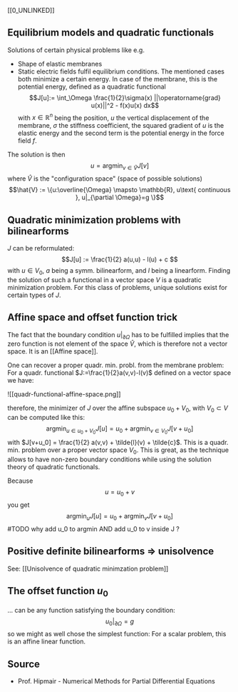 
[[0_UNLINKED]]


## Equilibrium models and quadratic functionals
Solutions of certain physical problems like e.g.
- Shape of elastic membranes
- Static electric fields
fulfil equilibrium conditions. The mentioned cases both minimize a certain energy. In case of the membrane, this is the potential energy, defined as a quadratic functional
$$J[u]:= \int_\Omega \frac{1}{2}\sigma(x) ||\operatorname{grad} u(x)||^2 - f(x)u(x) dx$$
with $x\in \mathbb{R}^n$ being the position, $u$ the vertical displacement of the membrane, $\sigma$ the stiffness coefficient, the squared gradient of $u$ is the elastic energy and the second term is the potential energy in the force field $f$.

The solution is then
$$u = \operatorname{argmin}_{v\in \hat{V}} J[v]$$
where $\hat{V}$ is the "configuration space" (space of possible solutions)
$$\hat{V} := \{u:\overline{\Omega} \mapsto \mathbb{R}, u\text{ continuous }, u|_{\partial \Omega}=g \}$$


## Quadratic minimization problems with bilinearforms
$J$ can be reformulated:
$$J[u] := \frac{1}{2} a(u,u) - l(u) + c $$
with $u\in V_0$, $a$ being a symm. bilinearform, and $l$ being a linearform. Finding the solution of such a functional in a vector space $V$ is a quadratic minimization problem. For this class of problems, unique solutions exist for certain types of $J$.


## Affine space and offset function trick
The fact that the boundary condition $u|_{\partial \Omega}$ has to be fulfilled implies that the zero function is not element of the space $\hat{V}$, which is therefore not a vector space. It is an [[Affine space]].

One can recover a proper quadr. min. probl. from the membrane problem:
For a quadr. functional $J:=\frac{1}{2}a(v,v)-l(v)$ defined on a vector space we have:

![[quadr-functional-affine-space.png]]

therefore, the minimizer of $J$ over the affine subspace $u_0 + V_0$, with $V_0 \subset V$ can be computed like this:
$$\operatorname{argmin}_{u\in u_0+V_0} J[u] = u_0 + \operatorname{argmin}_{v\in V_0} J[v+u_0] $$
with $J[v+u_0] = \frac{1}{2} a(v,v) + \tilde{l}(v) + \tilde{c}$. This is a quadr. min. problem over a proper vector space $V_0$. This is great, as the technique allows to have non-zero boundary conditions while using the solution theory of quadratic functionals.

Because
$$u = u_0 + v$$
you get
$$\operatorname{argmin}_{u} J[u] = u_0 + \operatorname{argmin}_{v} J[v+u_0]$$
#TODO why add u_0 to argmin AND add u_0 to v inside J ?


## Positive definite bilinearforms => unisolvence
See: [[Unisolvence of quadratic minimzation problem]]


## The offset function $u_0$
... can be any function satisfying the boundary condition:
$$u_0 |_{\partial \Omega} = g$$
so we might as well chose the simplest function: For a scalar problem, this is an affine linear function.


## Source
- Prof. Hipmair - Numerical Methods for Partial Differential Equations